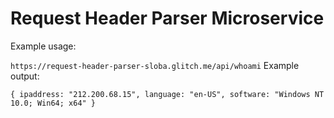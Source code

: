 Request Header Parser Microservice
=========================

Example usage:

`https://request-header-parser-sloba.glitch.me/api/whoami`
Example output:

`{ ipaddress: "212.200.68.15", language: "en-US", software: "Windows NT 10.0; Win64; x64" }`
